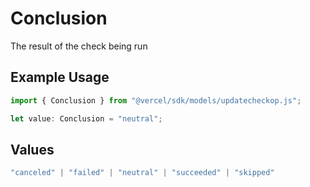 # Conclusion

The result of the check being run

## Example Usage

```typescript
import { Conclusion } from "@vercel/sdk/models/updatecheckop.js";

let value: Conclusion = "neutral";
```

## Values

```typescript
"canceled" | "failed" | "neutral" | "succeeded" | "skipped"
```